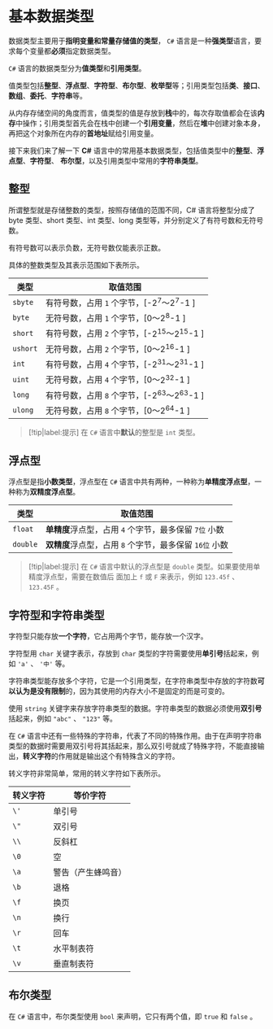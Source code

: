 # 基本数据类型

数据类型主要用于**指明变量和常量存储值的类型**， `C#` 语言是一种**强类型**语言，要求每个变量都**必须**指定数据类型。

`C#` 语言的数据类型分为**值类型**和**引用类型**。

值类型包括**整型**、**浮点型**、**字符型**、**布尔型**、**枚举型**等；引用类型包括**类**、**接口**、**数组**、**委托**、**字符串**等。

从内存存储空间的角度而言，值类型的值是存放到**栈**中的，每次存取值都会在该**内存**中操作；引用类型首先会在栈中创建一个**引用变量**，然后在**堆**中创建对象本身，再把这个对象所在内存的**首地址**赋给引用变量。

接下来我们来了解一下 **C#** 语言中的常用基本数据类型，包括值类型中的**整型**、**浮点型**、**字符型**、 **布尔型**，以及引用类型中常用的**字符串类型**。

## 整型

所谓整型就是存储整数的类型，按照存储值的范围不同，C# 语言将整型分成了 byte 类型、short 类型、int 类型、long 类型等，并分别定义了有符号数和无符号数。

有符号数可以表示负数，无符号数仅能表示正数。

具体的整数类型及其表示范围如下表所示。

|类型|取值范围|
|-----|-----|
| `sbyte` |有符号数，占用 `1` 个字节，[-$2^7$〜$2^7$-1 ]|
| `byte` |无符号数，占用 `1` 个字节，[0〜$2^8$-1 ]|
| `short` |有符号数，占用 `2` 个字节，[-$2^15$〜$2^15$-1 ]|
| `ushort` |无符号数，占用 `2` 个字节，[0〜$2^16$-1 ]|
| `int` |有符号数，占用 `4` 个字节，[-$2^31$〜$2^31$-1 ]|
| `uint` |无符号数，占用 `4` 个字节，[0〜$2^32$-1 ]|
| `long` |有符号数，占用 `8` 个字节，[-$2^63$〜$2^63$-1 ]|
| `ulong` |无符号数，占用 `8` 个字节，[0〜$2^64$-1 ]|

> [!tip|label:提示]
> 在 `C#` 语言中**默认**的整型是 `int` 类型。


## 浮点型

浮点型是指**小数类型**，浮点型在 `C#` 语言中共有两种，一种称为**单精度浮点型**，一种称为**双精度浮点型**。

|类型|取值范围|
|-----|-----|
| `float` |**单精度**浮点型，占用 `4` 个字节，最多保留 `7位` 小数|
| `double` |**双精度**浮点型，占用 `8` 个字节，最多保留 `16位` 小数|

> [!tip|label:提示]
> 在 `C#` 语言中默认的浮点型是 `double` 类型。如果要使用单精度浮点型，需要在数值后 面加上 `f` 或 `F` 来表示，例如 `123.45f` 、 `123.45F` 。


## 字符型和字符串类型

字符型只能存放**一个字符**，它占用两个字节，能存放一个汉字。

字符型用 `char` 关键字表示，存放到 `char` 类型的字符需要使用**单引号**括起来，例如 `'a'` 、 `'中'` 等。

字符串类型能存放多个字符，它是一个引用类型，在字符串类型中存放的字符数**可以认为是没有限制**的，因为其使用的内存大小不是固定的而是可变的。

使用 `string` 关键字来存放字符串类型的数据。字符串类型的数据必须使用**双引号**括起来，例如 `"abc"` 、 `"123"` 等。

在 `C#` 语言中还有一些特殊的字符串，代表了不同的特殊作用。由于在声明字符串类型的数据时需要用双引号将其括起来，那么双引号就成了特殊字符，不能直接输出，**转义字符**的作用就是输出这个有特殊含义的字符。

转义字符非常简单，常用的转义字符如下表所示。

|转义字符|等价字符|
|-----|-----|
| `\'` 	|单引号|
| `\"` 	|双引号|
| `\\` 	|反斜杠|
| `\0` 	|空|
| `\a` 	|警告（产生蜂鸣音）|
| `\b` 	|退格|
| `\f` 	|换页|
| `\n` 	|换行|
| `\r` 	|回车|
| `\t` 	|水平制表符|
| `\v` 	|垂直制表符|

## 布尔类型

在 `C#` 语言中，布尔类型使用 `bool` 来声明，它只有两个值，即 `true` 和 `false` 。
